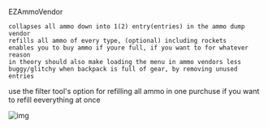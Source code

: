 EZAmmoVendor

	collapses all ammo down into 1(2) entry(entries) in the ammo dump vendor
	refills all ammo of every type, (optional) including rockets
	enables you to buy ammo if youre full, if you want to for whatever reason
	in theory should also make loading the menu in ammo vendors less buggy/glitchy when backpack is full of gear, by removing unused entries 

use the filter tool's option for refilling all ammo in one purchuse if you want to refill eeverything at once
	
![img](https://i.imgur.com/FEATqU9.jpg)
